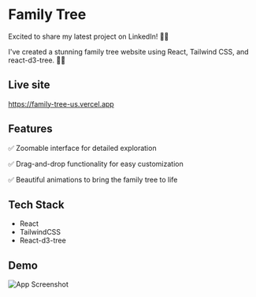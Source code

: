 
# Family Tree
Excited to share my latest project on LinkedIn! 🚀🌳

I've created a stunning family tree website using React, Tailwind CSS, and react-d3-tree. 🌿🔗



## Live site

https://family-tree-us.vercel.app


## Features

✅ Zoomable interface for detailed exploration

✅ Drag-and-drop functionality for easy customization

✅ Beautiful animations to bring the family tree to life


## Tech Stack

- React
- TailwindCSS
- React-d3-tree



## Demo

![App Screenshot](https://i.ibb.co/CMHQ3Qm/family-tree.png)



